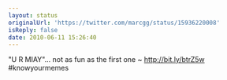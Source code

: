 ```yaml
---
layout: status
originalUrl: 'https://twitter.com/marcgg/status/15936220008'
isReply: false
date: 2010-06-11 15:26:40
---
```


"U R MIAY"... not as fun as the first one ~ http://bit.ly/btrZ5w #knowyourmemes
